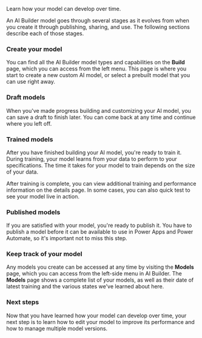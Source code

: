 Learn how your model can develop over time.

An AI Builder model goes through several stages as it evolves from when
you create it through publishing, sharing, and use. The following sections describe each of those stages.

### Create your model

You can find all the AI Builder model types and capabilities on the **Build** page, which you can access from the left menu. This page is where you start to create a new custom AI model, or select a prebuilt model that you can use right away.

### Draft models

When you've made progress building and customizing your AI model, you
can save a draft to finish later. You can come back at any time and
continue where you left off.

### Trained models

After you have finished building your AI model, you're ready to train
it. During training, your model learns from your data to perform to your
specifications. The time it takes for your model to train depends on the
size of your data.

After training is complete, you can view additional training and
performance information on the details page. In some cases, you can also
quick test to see your model live in action.

### Published models

If you are satisfied with your model, you're ready to publish it. You
have to publish a model before it can be available to use in Power Apps
and Power Automate, so it's important not to miss this step.

### Keep track of your model

Any models you create can be accessed at any time by visiting the **Models**
page, which you can access from the left-side menu in AI Builder. The
**Models** page shows a complete list of your models, as well as their date
of latest training and the various states we've learned about here.

### Next steps

Now that you have learned how your model can develop over time, your next step is to learn how to edit your model to improve its performance and how to manage multiple model versions.
